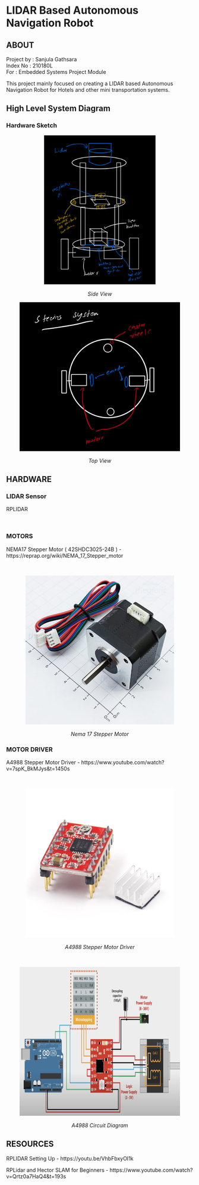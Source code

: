 # LIDAR Based Autonomous Navigation Robot

## ABOUT
Project by : Sanjula Gathsara
<br />
Index No : 210180L
<br />
For : Embedded Systems Project Module
<br />
<p>
This project mainly focused on creating a LIDAR based Autonomous Navigation Robot for Hotels and other mini transportation systems.
</p>

## High Level System Diagram

### Hardware Sketch
<p align="center">
<img width="300" height="400" src="https://github.com/sanjulagathsara/Autonomous-Navigation-Robot/blob/main/IMG/Hardware_Sketch_Side.jpg?raw=true" text="Side View">
  <p align="center">
    <em>Side View</em>
    </p> 
</p>
<p align="center">
<img width="432" height="400" src="https://github.com/sanjulagathsara/Autonomous-Navigation-Robot/blob/main/IMG/Hardware_Sketch_Top.jpg?raw=true" text="Top View">
  <p align="center">
    <em>Top View</em>
    </p> 
</p>  


## HARDWARE

### LIDAR Sensor
<p>RPLIDAR</p>
<br/>

### MOTORS
<p>NEMA17 Stepper Motor ( 42SHDC3025-24B ) - <h>https://reprap.org/wiki/NEMA_17_Stepper_motor</h></p>
<br/>
<p align="center">
<img width="400" height="400" src="https://github.com/sanjulagathsara/Autonomous-Navigation-Robot/blob/main/IMG/Stepper_Motor.jpeg?raw=true">
  <p align="center">
    <em>Nema 17 Stepper Motor</em>
    </p> 
</p>  

### MOTOR DRIVER
<p>A4988 Stepper Motor Driver - <h>https://www.youtube.com/watch?v=7spK_BkMJys&t=1450s</h></p>
<br/>
<p align="center">
<img width="400" height="400" src="https://github.com/sanjulagathsara/Autonomous-Navigation-Robot/blob/main/IMG/Stepper_Motor_Driver.jpeg">
  <p align="center">
    <em>A4988 Stepper Motor Driver</em>
    </p> 
</p> 
<br/>
<p align="center">
<img width="432" height="400" src="https://github.com/sanjulagathsara/Autonomous-Navigation-Robot/blob/main/IMG/Motor_Driver_Circuit_Diagram.png">
  <p align="center">
    <em>A4988 Circuit Diagram</em>
    </p> 
</p> 



## RESOURCES

<p>RPLIDAR Setting Up - <h>https://youtu.be/VhbFbxyOI1k</h></p>
<p>RPLidar and Hector SLAM for Beginners - <h>https://www.youtube.com/watch?v=Qrtz0a7HaQ4&t=193s</h></p>
